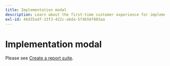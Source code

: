 ```yaml
---
title: Implementation modal
description: Learn about the first-time customer experience for implementing Adobe Analytics implementation.
exl-id: 46d35adf-33f3-422c-abda-5f4b56f803aa
---
```

# Implementation modal

Please see [Create a report suite](/help/admin/admin/c-manage-report-suites/c-new-report-suite/t-create-a-report-suite.md).

